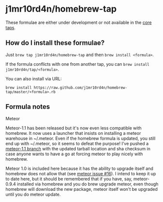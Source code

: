 j1mr10rd4n/homebrew-tap
=======================

These formulae are either under development or not available in the [core taps](https://github.com/Homebrew/homebrew/wiki/Interesting-Taps-&-Branches).

How do I install these formulae?
--------------------------------
Just `brew tap j1mr10rd4n/homebrew-tap` and then `brew install <formula>`.

If the formula conflicts with one from another tap, you can `brew install j1mr10rd4n/tap/<formula>`.

You can also install via URL:


    brew install https://raw.github.com/j1mr10rd4n/homebrew-tap/master/<formula>.rb

Formula notes
-------------

Meteor

Meteor-1.1 has been released but it's now even less compatible with homebrew. It now uses a launcher that insists on installing a meteor warehouse in ~/.meteor. Even if the homebrew formula is updated, you still end up with ~/.meteor, so it seems to defeat the purpose!
I've pushed a [meteor-1.1 branch](https://github.com/j1mr10rd4n/homebrew-tap/tree/meteor-1.1) with the updated tarball location and sha checksum in case anyone wants to have a go at forcing meteor to play nicely with homebrew.

Meteor 1.0 is included here because it has the ability to upgrade itself and homebrew does not allow that (see [meteor issue #16](https://github.com/meteor/meteor/issues/16)).
I intend to keep it up to date here, but it should be remembered that if you have, say, meteor-0.9.4 installed via homebrew and you do brew upgrade meteor, even though homebrew will download the new package, meteor itself won't be upgraded until you do meteor update.

